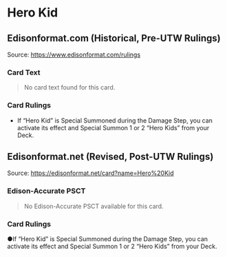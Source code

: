 # Hero Kid

## Edisonformat.com (Historical, Pre-UTW Rulings)

Source: https://www.edisonformat.com/rulings

### Card Text

> No card text found for this card.

### Card Rulings

*   If “Hero Kid” is Special Summoned during the Damage Step, you can activate its effect and Special Summon 1 or 2 “Hero Kids” from your Deck.

## Edisonformat.net (Revised, Post-UTW Rulings)

Source: https://edisonformat.net/card?name=Hero%20Kid

### Edison-Accurate PSCT

> No Edison-Accurate PSCT available for this card.

### Card Rulings

●If “Hero Kid” is Special Summoned during the Damage Step, you can activate its effect and Special Summon 1 or 2 “Hero Kids” from your Deck.
            